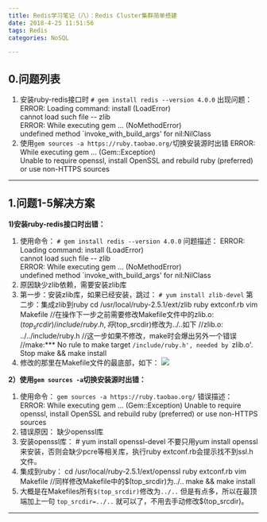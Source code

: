 ```yaml
---
title: Redis学习笔记（八）：Redis Cluster集群简单搭建
date: 2018-4-25 11:51:56  
tags: Redis
categories: NoSQL

---
```

## 0.问题列表
1. 安装ruby-redis接口时
`# gem install redis --version 4.0.0`
出现问题：
		ERROR:  Loading command: install (LoadError)  
			cannot load such file -- zlib  
		ERROR:  While executing gem ... (NoMethodError)  
		undefined method `invoke_with_build_args' for nil:NilClass 
2. 使用`gem sources -a https://ruby.taobao.org/`切换安装源时出错
		ERROR:  While executing gem ... (Gem::Exception)  
		Unable to require openssl, install OpenSSL and rebuild ruby (preferred) or use non-HTTPS sources

---
## 1.问题1-5解决方案
**1)安装ruby-redis接口时出错：**
1. 使用命令：
`# gem install redis --version 4.0.0`
问题描述：
		ERROR:  Loading command: install (LoadError)  
			cannot load such file -- zlib  
		ERROR:  While executing gem ... (NoMethodError)  
		undefined method `invoke_with_build_args' for nil:NilClass
2. 原因缺少zlib依赖，需要安装zlib库
3. 第一步：安装zlib库，如果已经安装，跳过：
`# yum install zlib-devel`
第二步：集成zlib到ruby
		cd /usr/local/ruby-2.5.1/ext/zlib
		ruby extconf.rb
		vim Makefile
		//在操作下一步之前需要修改Makefile文件中的zlib.o: $(top_srcdir)/include/ruby.h,将$(top_srcdir)修改为../..如下
		//zlib.o: ../../include/ruby.h
		//这一步如果不修改，make时会爆出另外一个错误
		//make:*** No rule to make target `/include/ruby.h', needed by `zlib.o'.  Stop
		make && make install
4. 修改的那里在Makefile文件的最底部，如下：
![](http://p5ki4lhmo.bkt.clouddn.com/00050Redis%E8%A7%A3%E5%86%B3%E6%96%B9%E6%A1%881-01.jpg)

**2）使用`gem sources -a`切换安装源时出错：**
1. 使用命令：
`gem sources -a https://ruby.taobao.org/`
错误描述：
		ERROR:  While executing gem ... (Gem::Exception)
		Unable to require openssl, install OpenSSL and rebuild ruby (preferred) or use non-HTTPS sources
2. 错误原因：
缺少openssl库
3. 安装openssl库：
		# yum install openssl-devel
不要只用yum install openssl来安装，否则会缺少pcre等相关库，执行ruby extconf.rb会提示找不到ssl.h文件。
4. 集成到ruby：
		cd /usr/local/ruby-2.5.1/ext/openssl
		ruby extconf.rb
		vim Makefile
		//同样修改Makefile中的$(top_srcdir)为../..
		make && make install
5. 大概是在Makefiles所有`$(top_srcdir)`修改为`../..`
但是有点多，所以在最顶端加上一句
`top_srcdir=../..`
就可以了，不用去手动修改$(top_srcdir)。


---